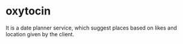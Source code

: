 # oxytocin
It is a date planner service, which suggest places based on likes and location given by the client.
